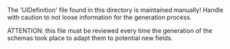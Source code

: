 The 'UIDefinition' file found in this directory is maintained manually! Handle with caution to not loose
information for the generation process.

ATTENTION:
this file must be reviewed every time the generation of the schemas took place to adapt them to potential new fields.
